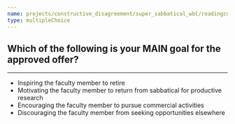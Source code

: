 ```yaml
---
name: projects/constructive_disagreement/super_sabbatical_wbl/readingcomp_provost_5.md
type: multipleChoice
---
```


## Which of the following is your MAIN goal for the approved offer?

---

- Inspiring the faculty member to retire
- Motivating the faculty member to return from sabbatical for productive research
- Encouraging the faculty member to pursue commercial activities
- Discouraging the faculty member from seeking opportunities elsewhere